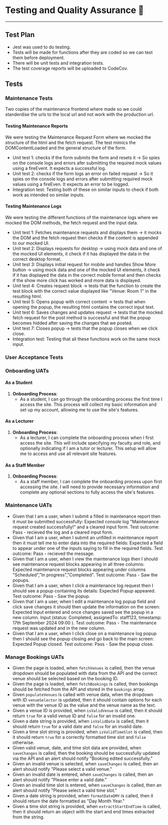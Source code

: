 

# Testing and Quality Assurance :test_tube:

---

## Test Plan

- Jest was used to do testing.
- Tests will be made for functions after they are coded so we can test them before deployment.
- There will be unit tests and integration tests.
- The test coverage reports will be uploaded to CodeCov.

## Tests

### Maintenance Tests
Two copies of the maintenance frontend where made so we could standerdise the urls to the local url and not work with the production url.
#### Testing Maintenance Reports
We were testing the Maintenance Request Form where we mocked the structure of the html and the fetch request. The test mimics the DOMContentLoaded and the general structure of the form. 
- Unit test 1: checks if the form submits the form and resets it -> So spies on the console logs and errors afer submitting the required mock values using a fireEvent. It expects a successful log.
- Unit test 2: checks if the form logs an error on failed request -> So it spies on the console logs and errors after submitting required mock values using a fireEven. It expects an error to be logged.
- Integration test: Testing both of these on similar inputs to check if both work as intended on similar inputs.

#### Testing Maintenance Logs
We were testing the different functions of the maintenance logs where we mocked the DOM methods, the fetch request and the input data.
- Unit test 1: Fetches maintenance requests and displays them -> it mocks the DOM and the fetch request then checks if the content is appended to our mocked UI.
- Unit test 2: Displays requests for desktop -> using mock data and one of the mocked UI elements, it check if it has displayed the data in the correct desktop format.
- Unit test 3: Displays initial request for mobile and handles Show More button -> using mock data and one of the mocked UI elements, it check if it has displayed the data in the correct mobile format and then checks if the show more click has worked and more data is displayed.
- Unit test 4: Creates request block -> tests that the function to create the test block with the correct value displayed like "Venue: Room 1" in the resulting html.
- Unit test 5: Opens popup with correct content -> tests that when opening the popup, the resulting html contains the correct input text.
- Unit test 6: Saves changes and updates request -> tests that the mocked fetch request for the post method is successful and that the popup becomes hidded after saving the changes that we posted.
- Unit test 7: Closes popup -> tests that the popup closes when we click close.
- Integration test: Testing that all these functions work on the same mock input.

### User Acceptance Tests
### Onboarding UATs

#### As a Student

1. **Onboarding Process**: 
   - As a student, I can go through the onboarding process the first time I access the site. This process will collect my basic information and set up my account, allowing me to use the site's features.

#### As a Lecturer

1. **Onboarding Process**:
   - As a lecturer, I can complete the onboarding process when I first access the site. This will include specifying my faculty and role, and optionally indicating if I am a tutor or lecturer. This setup will allow me to access and use all relevant site features.

#### As a Staff Member

1. **Onboarding Process**:
   - As a staff member, I can complete the onboarding process upon first accessing the site. I will need to provide necessary information and complete any optional sections to fully access the site's features.

### Maintenance UATs
- Given that I am a user, when I submit a filled in maintenance report then it must be submitted successfully: Expected  console log "Maintenance request created successfully!" and a cleared input form. Test outcome: Pass - recieved the log and a cleared  input form.
- Given that I am a user, when I submit an unfilled in maintenance report then it must tell me to enter data into the required fields: Expected  a field to appear under one of the inputs saying to fill in the required fields. Test outcome: Pass - recieved the message.
- Given that I am a user, when I view the maintenance logs then I should see maintenance request blocks appearing in all three columns: Expected maintenance request blocks appearing under columns "Scheduled","In progress","Completed". Test outcome: Pass - Saw the popups.
- Given that I am a user, when I click a maintenance log request then I should see a popup containing its details: Expected   Popup appeared. Test outcome: Pass - Saw the popup.
- Given that I am a user, when I edit a maintenance log popup field and click save changes it should then update the information on the screen: Expected   Input entered and once changes saved see the popup in a new column. Input (status: Completed, assignedTo: staff123, timestamp: 17th September 2024 09:00 ). Test outcome: Pass - The maintenance request was updated and in the new column.
-  Given that I am a user, when I click close on a maintenance log popup then I should see the popup closing and go back to the main screen: Expected   Popup closed. Test outcome: Pass - Saw the popup close.



### Manage Bookings UATs

- Given the page is loaded, when `fetchVenues` is called, then the venue dropdown should be populated with data from the API and the correct venue should be selected based on the booking ID.
- Given the page is loaded, when `fetchBookings` is called, then bookings should be fetched from the API and stored in the `bookings` array.
- Given `populateVenues` is called with venue data, when the dropdown with ID `venueSelector` is updated, then it should contain options for each venue with the venue ID as the value and the venue name as the text.
- Given a venue ID is provided, when `isValidVenue` is called, then it should return `true` for a valid venue ID and `false` for an invalid one.
- Given a date string is provided, when `isValidDate` is called, then it should return `true` for a valid date and `false` for an invalid date.
- Given a time slot string is provided, when `isValidTimeSlot` is called, then it should return `true` for a correctly formatted time slot and `false` otherwise.
- Given valid venue, date, and time slot data are provided, when `saveChanges` is called, then the booking should be successfully updated via the API and an alert should notify "Booking edited successfully."
- Given an invalid venue is selected, when `saveChanges` is called, then an alert should notify "Please select a valid venue."
- Given an invalid date is entered, when `saveChanges` is called, then an alert should notify "Please enter a valid date."
- Given an invalid time slot is entered, when `saveChanges` is called, then an alert should notify "Please select a valid time slot."
- Given a date string is provided, when `formatDateDMY` is called, then it should return the date formatted as "Day Month Year."
- Given a time slot string is provided, when `extractStartEndTime` is called, then it should return an object with the start and end times extracted from the string.